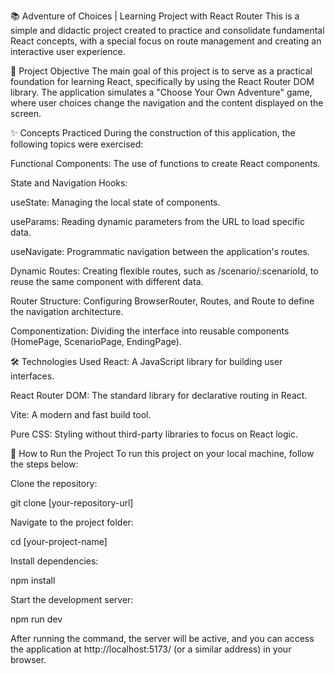 📚 Adventure of Choices | Learning Project with React Router
This is a simple and didactic project created to practice and consolidate fundamental React concepts, with a special focus on route management and creating an interactive user experience.

🎯 Project Objective
The main goal of this project is to serve as a practical foundation for learning React, specifically by using the React Router DOM library. The application simulates a "Choose Your Own Adventure" game, where user choices change the navigation and the content displayed on the screen.

✨ Concepts Practiced
During the construction of this application, the following topics were exercised:

Functional Components: The use of functions to create React components.

State and Navigation Hooks:

useState: Managing the local state of components.

useParams: Reading dynamic parameters from the URL to load specific data.

useNavigate: Programmatic navigation between the application's routes.

Dynamic Routes: Creating flexible routes, such as /scenario/:scenarioId, to reuse the same component with different data.

Router Structure: Configuring BrowserRouter, Routes, and Route to define the navigation architecture.

Componentization: Dividing the interface into reusable components (HomePage, ScenarioPage, EndingPage).

🛠️ Technologies Used
React: A JavaScript library for building user interfaces.

React Router DOM: The standard library for declarative routing in React.

Vite: A modern and fast build tool.

Pure CSS: Styling without third-party libraries to focus on React logic.

🚀 How to Run the Project
To run this project on your local machine, follow the steps below:

Clone the repository:

git clone [your-repository-url]

Navigate to the project folder:

cd [your-project-name]

Install dependencies:

npm install

Start the development server:

npm run dev

After running the command, the server will be active, and you can access the application at http://localhost:5173/ (or a similar address) in your browser.
